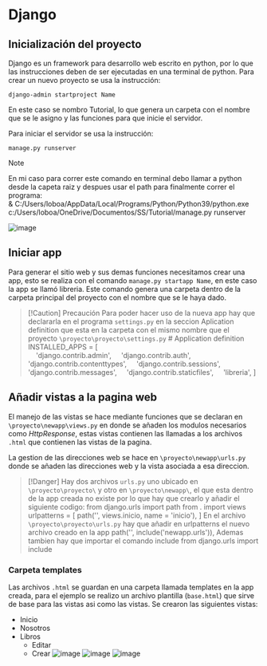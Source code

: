 # Django
## Inicialización del proyecto 
Django es un framework para desarrollo web escrito en python, por lo que las instrucciones deben de ser ejecutadas en una terminal de python.
Para crear un nuevo proyecto se usa la instrucción: 

	django-admin startproject Name

En este caso se nombro Tutorial, lo que genera un carpeta con el nombre que se le asigno y las funciones para que inicie el servidor.

Para iniciar el servidor se usa la instrucción:

	manage.py runserver


>[!Note]
> En mi caso para correr este comando en terminal debo llamar a python desde la capeta raiz y despues usar el path para finalmente correr el programa:   
	& C:/Users/loboa/AppData/Local/Programs/Python/Python39/python.exe c:/Users/loboa/OneDrive/Documentos/SS/Tutorial/manage.py runserver

![image](https://user-images.githubusercontent.com/57508332/198139596-7dd3a842-79b4-47ce-a0b6-7f44672ba645.png)

## Iniciar app
Para generar el sitio web y sus demas funciones necesitamos crear una app, esto se realiza con el comando `manage.py startapp Name`, en este caso la app se llamó libreria.
Este comando genera una carpeta dentro de la carpeta principal del proyecto con el nombre que se le haya dado.
>[!Caution] Precaución 
>	Para poder hacer uso de la nueva app hay que declararla en el programa `settings.py` en la seccion Aplication definition que esta en la carpeta con el mismo nombre que el proyecto `\proyecto\proyecto\settings.py`
	# Application definition
	INSTALLED_APPS = [	
	    'django.contrib.admin',
	    'django.contrib.auth',
	    'django.contrib.contenttypes',
	    'django.contrib.sessions',
	    'django.contrib.messages',
	    'django.contrib.staticfiles',
	    'libreria',
	]

## Añadir vistas a la pagina web
El manejo de las vistas se hace mediante funciones que se declaran en `\proyecto\newapp\views.py` en donde se añaden los modulos necesarios como _HttpResponse_, estas vistas contienen las llamadas a los archivos `.html` que contienen las vistas de la pagina.

La gestion de las direcciones web se hace en `\proyecto\newapp\urls.py` donde se añaden las direcciones web y la vista asociada a esa direccion.
>[!Danger]
>Hay dos archivos `urls.py` uno ubicado en `\proyecto\proyecto\` y otro en `\proyecto\newapp\`, el que esta dentro de la app creada no existe por lo que hay que crearlo y añadir el siguiente codigo:
	from django.urls import path
	from . import views
	urlpatterns = [
	path('', views.inicio, name = 'inicio'),
	]
> En el archivo `\proyecto\proyecto\urls.py` hay que añadir en urlpatterns el nuevo archivo creado en la app
	path('', include('newapp.urls')),
> Ademas tambien hay que importar el comando include
	from django.urls import include

### Carpeta templates
Las archivos `.html` se guardan en una carpeta llamada templates en la app creada, para el ejemplo se realizo un archivo plantilla (`base.html`) que sirve de base para las vistas asi como las vistas.
Se crearon las siguientes vistas:
- Inicio
- Nosotros
- Libros
	- Editar
	- Crear
  ![image](https://user-images.githubusercontent.com/57508332/198154648-8d9f2d6d-b80a-41e6-8ae9-d3e63f4db544.png)
  ![image](https://user-images.githubusercontent.com/57508332/198154666-c2932900-a9c5-4367-9f64-9e6bcf3d493a.png)
  ![image](https://user-images.githubusercontent.com/57508332/198154685-1d2e7b4d-5713-43d5-9cee-aefc9090d99a.png)


